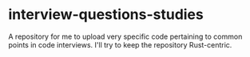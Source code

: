 # interview-questions-studies
A repository for me to upload very specific code pertaining to common points in code interviews. I'll try to keep the repository Rust-centric.

